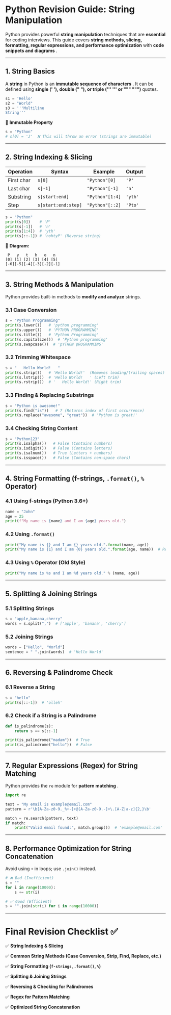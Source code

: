 # **Python Revision Guide: String Manipulation**

Python provides powerful **string manipulation** techniques that are **essential** for coding interviews. This guide covers **string methods, slicing, formatting, regular expressions, and performance optimization** with  **code snippets and diagrams** .

---

## **1. String Basics**

A **string** in Python is an  **immutable sequence of characters** . It can be defined using **single (' '), double (" "), or triple (''' ''' or """ """)** quotes.

```python
s1 = 'Hello'
s2 = "World"
s3 = '''Multiline
String'''
```

🔹 **Immutable Property**

```python
s = "Python"
# s[0] = 'J'  ❌ This will throw an error (strings are immutable)
```

---

## **2. String Indexing & Slicing**

| Operation  | Syntax                | Example           | Output    |
| ---------- | --------------------- | ----------------- | --------- |
| First char | `s[0]`              | `"Python"[0]`   | `'P'`   |
| Last char  | `s[-1]`             | `"Python"[-1]`  | `'n'`   |
| Substring  | `s[start:end]`      | `"Python"[1:4]` | `'yth'` |
| Step       | `s[start:end:step]` | `"Python"[::2]` | `'Pto'` |

```python
s = "Python"
print(s[0])    # 'P'
print(s[-1])   # 'n'
print(s[1:4])  # 'yth'
print(s[::-1]) # 'nohtyP' (Reverse string)
```

🔹 **Diagram:**

```
 P   y   t   h   o   n  
[0] [1] [2] [3] [4] [5]  
[-6][-5][-4][-3][-2][-1]
```

---

## **3. String Methods & Manipulation**

Python provides built-in methods to **modify and analyze** strings.

### **3.1 Case Conversion**

```python
s = "Python Programming"
print(s.lower())   # 'python programming'
print(s.upper())   # 'PYTHON PROGRAMMING'
print(s.title())   # 'Python Programming'
print(s.capitalize())  # 'Python programming'
print(s.swapcase())  # 'pYTHON pROGRAMMING'
```

### **3.2 Trimming Whitespace**

```python
s = "   Hello World!   "
print(s.strip())   # 'Hello World!'  (Removes leading/trailing spaces)
print(s.lstrip())  # 'Hello World!   ' (Left trim)
print(s.rstrip())  # '   Hello World!' (Right trim)
```

### **3.3 Finding & Replacing Substrings**

```python
s = "Python is awesome!"
print(s.find("is"))   # 7 (Returns index of first occurrence)
print(s.replace("awesome", "great"))  # 'Python is great!'
```

### **3.4 Checking String Content**

```python
s = "Python123"
print(s.isalpha())   # False (Contains numbers)
print(s.isdigit())   # False (Contains letters)
print(s.isalnum())   # True (Letters + numbers)
print(s.isspace())   # False (Contains non-space chars)
```

---

## **4. String Formatting (f-strings, `.format()`, `%` Operator)**

### **4.1 Using f-strings (Python 3.6+)**

```python
name = "John"
age = 25
print(f"My name is {name} and I am {age} years old.")
```

### **4.2 Using `.format()`**

```python
print("My name is {} and I am {} years old.".format(name, age))
print("My name is {1} and I am {0} years old.".format(age, name))  # Reordered
```

### **4.3 Using `%` Operator (Old Style)**

```python
print("My name is %s and I am %d years old." % (name, age))
```

---

## **5. Splitting & Joining Strings**

### **5.1 Splitting Strings**

```python
s = "apple,banana,cherry"
words = s.split(",")  # ['apple', 'banana', 'cherry']
```

### **5.2 Joining Strings**

```python
words = ["Hello", "World"]
sentence = " ".join(words)  # 'Hello World'
```

---

## **6. Reversing & Palindrome Check**

### **6.1 Reverse a String**

```python
s = "hello"
print(s[::-1])  # 'olleh'
```

### **6.2 Check if a String is a Palindrome**

```python
def is_palindrome(s):
    return s == s[::-1]

print(is_palindrome("madam"))  # True
print(is_palindrome("hello"))  # False
```

---

## **7. Regular Expressions (Regex) for String Matching**

Python provides the `re` module for  **pattern matching** .

```python
import re

text = "My email is example@email.com"
pattern = r'\b[A-Za-z0-9._%+-]+@[A-Za-z0-9.-]+\.[A-Z|a-z]{2,}\b'

match = re.search(pattern, text)
if match:
    print("Valid email found:", match.group())  # 'example@email.com'
```

---

## **8. Performance Optimization for String Concatenation**

Avoid using `+` in loops; use `.join()` instead.

```python
# ❌ Bad (Inefficient)
s = ""
for i in range(10000):
    s += str(i)

# ✅ Good (Efficient)
s = "".join(str(i) for i in range(10000))
```

---

# **Final Revision Checklist ✅**

✅ **String Indexing & Slicing**

✅ **Common String Methods (Case Conversion, Strip, Find, Replace, etc.)**

✅ **String Formatting (`f-strings`, `.format()`, `%`)**

✅ **Splitting & Joining Strings**

✅ **Reversing & Checking for Palindromes**

✅ **Regex for Pattern Matching**

✅ **Optimized String Concatenation**
